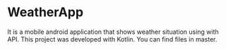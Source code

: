 # WeatherApp

It is a mobile android application that shows weather situation using with API.
This project was developed with Kotlin.
You can find files in master.
